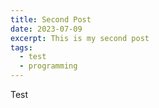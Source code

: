 ```yaml
---
title: Second Post
date: 2023-07-09
excerpt: This is my second post
tags:
  - test
  - programming
---
```


Test
